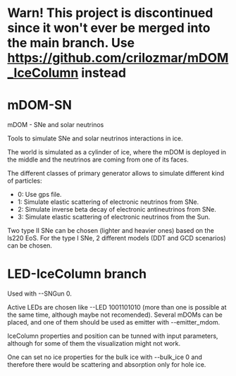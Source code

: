 # Warn! This project is discontinued since it won't ever be merged into the main branch. Use https://github.com/crilozmar/mDOM_IceColumn instead





# mDOM-SN
mDOM - SNe and solar neutrinos

Tools to simulate SNe and solar neutrinos interactions in ice. 

The world is simulated as a cylinder of ice, where the mDOM is deployed in the middle and the neutrinos are coming from one of its faces.

The different classes of primary generator allows to simulate different kind of particles:
- 0: Use gps file.
- 1: Simulate elastic scattering of electronic neutrinos from SNe.
- 2: Simulate inverse beta decay of electronic antineutrinos from SNe.
- 3: Simulate elastic scattering of electronic neutrinos from the Sun.

Two type II SNe can be chosen (lighter and heavier ones) based on the ls220 EoS. For the type I SNe, 2 different models (DDT and GCD scenarios) can be chosen.

# LED-IceColumn branch

Used with --SNGun 0. 

Active LEDs are chosen like --LED 1001101010 (more than one is possible at the same time, although maybe not recomended). Several mDOMs can be placed, and one of them should be used as emitter with --emitter_mdom.

IceColumn properties and position can be tunned with input parameters, although for some of them the visualization might not work.

One can set no ice properties for the bulk ice with --bulk_ice 0 and therefore there would be scattering and absorption only for hole ice.
